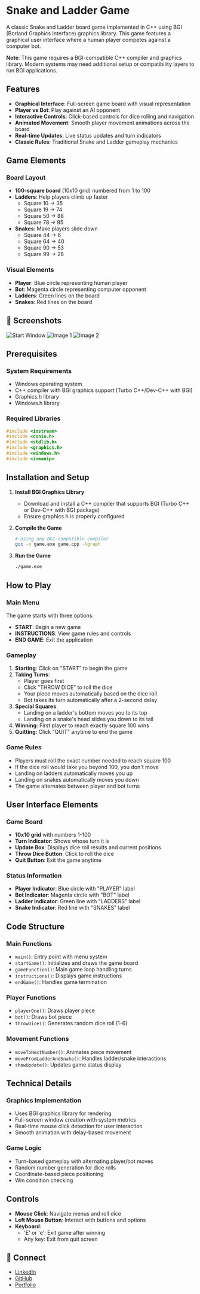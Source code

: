 # Snake and Ladder Game

A classic Snake and Ladder board game implemented in C++ using BGI (Borland Graphics Interface) graphics library. This game features a graphical user interface where a human player competes against a computer bot.

**Note**: This game requires a BGI-compatible C++ compiler and graphics library. Modern systems may need additional setup or compatibility layers to run BGI applications.

## Features

- **Graphical Interface**: Full-screen game board with visual representation
- **Player vs Bot**: Play against an AI opponent
- **Interactive Controls**: Click-based controls for dice rolling and navigation
- **Animated Movement**: Smooth player movement animations across the board
- **Real-time Updates**: Live status updates and turn indicators
- **Classic Rules**: Traditional Snake and Ladder gameplay mechanics

## Game Elements

### Board Layout
- **100-square board** (10x10 grid) numbered from 1 to 100
- **Ladders**: Help players climb up faster
  - Square 10 → 35
  - Square 19 → 74
  - Square 50 → 88
  - Square 78 → 95
- **Snakes**: Make players slide down
  - Square 44 → 6
  - Square 64 → 40
  - Square 90 → 53
  - Square 99 → 28

### Visual Elements
- **Player**: Blue circle representing human player
- **Bot**: Magenta circle representing computer opponent
- **Ladders**: Green lines on the board
- **Snakes**: Red lines on the board

## 📸 Screenshots

![Start Window](https://github.com/Adi-shinde31/Snake-And-Ladder/blob/master/output/startwindow.png)
![Image 1](https://github.com/Adi-shinde31/Snake-And-Ladder/blob/master/output/image1.png)
![Image 2](https://github.com/Adi-shinde31/Snake-And-Ladder/blob/master/output/image2.png)

## Prerequisites

### System Requirements
- Windows operating system
- C++ compiler with BGI graphics support (Turbo C++/Dev-C++ with BGI)
- Graphics.h library
- Windows.h library

### Required Libraries
```cpp
#include <iostream>
#include <conio.h>
#include <stdlib.h>
#include <graphics.h>
#include <windows.h>
#include <iomanip>
```

## Installation and Setup

1. **Install BGI Graphics Library**
   - Download and install a C++ compiler that supports BGI (Turbo C++ or Dev-C++ with BGI package)
   - Ensure graphics.h is properly configured

2. **Compile the Game**
   ```bash
   # Using any BGI-compatible compiler
   gcc -o game.exe game.cpp -lgraph
   ```

3. **Run the Game**
   ```bash
   ./game.exe
   ```

## How to Play

### Main Menu
The game starts with three options:
- **START**: Begin a new game
- **INSTRUCTIONS**: View game rules and controls
- **END GAME**: Exit the application

### Gameplay
1. **Starting**: Click on "START" to begin the game
2. **Taking Turns**: 
   - Player goes first
   - Click "THROW DICE" to roll the dice
   - Your piece moves automatically based on the dice roll
   - Bot takes its turn automatically after a 2-second delay
3. **Special Squares**:
   - Landing on a ladder's bottom moves you to its top
   - Landing on a snake's head slides you down to its tail
4. **Winning**: First player to reach exactly square 100 wins
5. **Quitting**: Click "QUIT" anytime to end the game

### Game Rules
- Players must roll the exact number needed to reach square 100
- If the dice roll would take you beyond 100, you don't move
- Landing on ladders automatically moves you up
- Landing on snakes automatically moves you down
- The game alternates between player and bot turns

## User Interface Elements

### Game Board
- **10x10 grid** with numbers 1-100
- **Turn Indicator**: Shows whose turn it is
- **Update Box**: Displays dice roll results and current positions
- **Throw Dice Button**: Click to roll the dice
- **Quit Button**: Exit the game anytime

### Status Information
- **Player Indicator**: Blue circle with "PLAYER" label
- **Bot Indicator**: Magenta circle with "BOT" label
- **Ladder Indicator**: Green line with "LADDERS" label
- **Snake Indicator**: Red line with "SNAKES" label

## Code Structure

### Main Functions
- `main()`: Entry point with menu system
- `startGame()`: Initializes and draws the game board
- `gameFunction()`: Main game loop handling turns
- `instructions()`: Displays game instructions
- `endGame()`: Handles game termination

### Player Functions
- `playerOne()`: Draws player piece
- `bot()`: Draws bot piece
- `throwDice()`: Generates random dice roll (1-6)

### Movement Functions
- `moveToNextNumber()`: Animates piece movement
- `moveFromLadderAndSnake()`: Handles ladder/snake interactions
- `showUpdate()`: Updates game status display

## Technical Details

### Graphics Implementation
- Uses BGI graphics library for rendering
- Full-screen window creation with system metrics
- Real-time mouse click detection for user interaction
- Smooth animation with delay-based movement

### Game Logic
- Turn-based gameplay with alternating player/bot moves
- Random number generation for dice rolls
- Coordinate-based piece positioning
- Win condition checking

## Controls

- **Mouse Click**: Navigate menus and roll dice
- **Left Mouse Button**: Interact with buttons and options
- **Keyboard**: 
  - 'E' or 'e': Exit game after winning
  - Any key: Exit from quit screen

## 🔗 Connect

- [LinkedIn](https://www.linkedin.com/in/adi-shinde31/)
- [GitHub](https://github.com/Adi-shinde31)
- [Portfolio](https://adityashinde.netlify.app/)